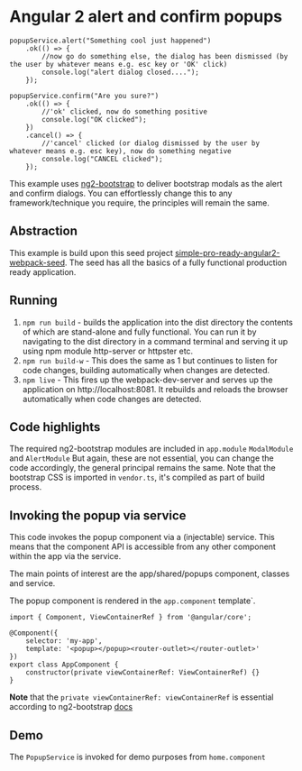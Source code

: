 # Angular 2 alert and confirm popups 
```
popupService.alert("Something cool just happened")
    .ok(() => {
        //now go do something else, the dialog has been dismissed (by the user by whatever means e.g. esc key or 'OK' click)
        console.log("alert dialog closed....");
    });
```

```
popupService.confirm("Are you sure?")
    .ok(() => {
        //'ok' clicked, now do something positive
        console.log("OK clicked");
    })
    .cancel() => {
        //'cancel' clicked (or dialog dismissed by the user by whatever means e.g. esc key), now do something negative
        console.log("CANCEL clicked");
    });
```
This example uses [ng2-bootstrap](https://github.com/valor-software/ng2-bootstrap) to deliver bootstrap modals as the alert and confirm dialogs.
You can effortlessly change this to any framework/technique you require, the principles will remain the same.

## Abstraction
This example is build upon this seed project [simple-pro-ready-angular2-webpack-seed](http://https://github.com/JohnOutbottle/simple-pro-ready-angular2-webpack-seed).
The seed has all the basics of a fully functional production ready application.

## Running
1. `npm run build` - builds the application into the dist directory the contents of which are stand-alone and fully functional.
You can run it by navigating to the dist directory in a command terminal and serving it up using npm module http-server or httpster etc.
2. `npm run build-w` - This does the same as 1 but continues to listen for code changes, building automatically when changes are detected.
3. `npm live` - This fires up the webpack-dev-server and serves up the application on http://localhost:8081. It rebuilds and reloads the browser automatically when code changes are detected.

## Code highlights
The required ng2-bootstrap modules are included in `app.module`
`ModalModule` and `AlertModule`
But again, these are not essential, you can change the code accordingly, the general principal remains the same.
Note that the bootstrap CSS is imported in `vendor.ts`, it's compiled as part of build process.

## Invoking the popup via service
This code invokes the popup component via a (injectable) service.
This means that the component API is accessible from any other component within the app via the service.

The main points of interest are the app/shared/popups component, classes and service.

The popup component is rendered in the `app.component` template`.
```
import { Component, ViewContainerRef } from '@angular/core';

@Component({
    selector: 'my-app',
    template: '<popup></popup><router-outlet></router-outlet>'
})
export class AppComponent {
    constructor(private viewContainerRef: ViewContainerRef) {}
}
```
**Note** that the `private viewContainerRef: viewContainerRef` is essential according to ng2-bootstrap [docs](http://valor-software.com/ng2-bootstrap/#/modals)

## Demo
The `PopupService` is invoked for demo purposes from `home.component`

